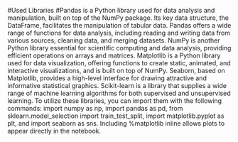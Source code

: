 #Used Libraries #Pandas is a Python library used for data analysis and manipulation, built on top of the NumPy package. Its key data structure, the DataFrame, facilitates the manipulation of tabular data. Pandas offers a wide range of functions for data analysis, including reading and writing data from various sources, cleaning data, and merging datasets. NumPy is another Python library essential for scientific computing and data analysis, providing efficient operations on arrays and matrices. Matplotlib is a Python library used for data visualization, offering functions to create static, animated, and interactive visualizations, and is built on top of NumPy. Seaborn, based on Matplotlib, provides a high-level interface for drawing attractive and informative statistical graphics. Scikit-learn is a library that supplies a wide range of machine learning algorithms for both supervised and unsupervised learning. To utilize these libraries, you can import them with the following commands: import numpy as np, import pandas as pd, from sklearn.model_selection import train_test_split, import matplotlib.pyplot as plt, and import seaborn as sns. Including %matplotlib inline allows plots to appear directly in the notebook.
